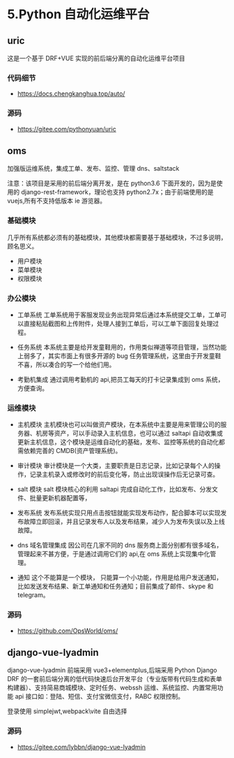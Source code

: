 # 5.Python 自动化运维平台

## uric

这是一个基于 DRF+VUE 实现的前后端分离的自动化运维平台项目

### 代码细节

- https://docs.chengkanghua.top/auto/

### 源码

- https://gitee.com/pythonyuan/uric

## oms

加强版运维系统，集成工单、发布、监控、管理 dns、saltstack

注意：该项目是采用的前后端分离开发，是在 python3.6 下面开发的，因为是使用的 django-rest-framework，理论也支持 python2.7x；由于前端使用的是 vuejs,所有不支持低版本 ie 游览器。

### 基础模块

几乎所有系统都必须有的基础模块，其他模块都需要基于基础模块，不过多说明，顾名思义。

- 用户模块
- 菜单模块
- 权限模块

### 办公模块

- 工单系统
  工单系统用于客服发现业务出现异常后通过本系统提交工单，工单可以直接粘贴截图和上传附件，处理人接到工单后，可以工单下面回复处理过程。

- 任务系统
  本系统主要是给开发童鞋用的，作用类似禅道等项目管理，当然功能上弱多了，其实市面上有很多开源的 bug 任务管理系统，这里由于开发童鞋不喜，所以凑合的写一个给他们用。

- 考勤机集成
  通过调用考勤机的 api,把员工每天的打卡记录集成到 oms 系统，方便查询。

### 运维模块

- 主机模块
  主机模块也可以叫做资产模块，在本系统中主要是用来管理公司的服务器、机房等资产，可以手动录入主机信息，也可以通过 saltapi 自动收集或更新主机信息，这个模块是运维自动化的基础，发布、监控等系统的自动化都需依赖完善的 CMDB(资产管理系统)。

- 审计模块
  审计模块是一个大类，主要职责是日志记录，比如记录每个人的操作，记录主机录入或修改时的前后变化等，防止出现误操作后无记录可查。

- salt 模块
  salt 模块核心的利用 saltapi 完成自动化工作，比如发布、分发文件、批量更新机器配置等，

- 发布系统
  发布系统实现只用点击按钮就能实现发布动作，配合脚本可以实现发布故障立即回滚，并且记录发布人以及发布结果，减少人为发布失误以及上线故障。

- dns 域名管理集成
  因公司在几家不同的 dns 服务商上面分别都有很多域名，管理起来不甚方便，于是通过调用它们的 api,在 oms 系统上实现集中化管理。

- 通知
  这个不能算是一个模块， 只能算一个小功能，作用是给用户发送通知，比如发送发布结果、新工单通知和任务通知；目前集成了邮件、skype 和 telegram。

### 源码

- https://github.com/OpsWorld/oms/

## django-vue-lyadmin

django-vue-lyadmin 前端采用 vue3+elementplus,后端采用 Python Django DRF 的一套前后端分离的低代码快速后台开发平台（专业版带有代码生成和表单构建器）、支持简易商城模块、定时任务、webssh 运维、系统监控、内置常用功能 api 接口如：登陆、短信、支付宝微信支付，RABC 权限控制。

登录使用 simplejwt,webpack\vite 自由选择

### 源码

- https://gitee.com/lybbn/django-vue-lyadmin

